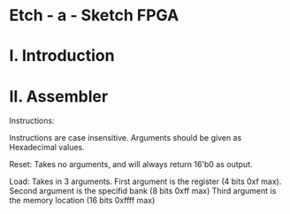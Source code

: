 Etch - a - Sketch FPGA
=======================================


I. Introduction 
=======================================


II. Assembler
=======================================

Instructions:

Instructions are case insensitive. Arguments should be given as Hexadecimal values.

Reset:
Takes no arguments, and will always return 16'b0 as 	output.

Load:
Takes in 3 arguments. First argument is the register (4 bits 0xf max). Second argument is the specifid bank (8 bits 0xff max) Third argument is the memory location (16 bits 0xffff max)



